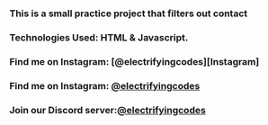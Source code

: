 ### This is a small practice project that filters out contact

### Technologies Used: HTML & Javascript.

### Find me on Instagram: [@electrifyingcodes][Instagram]
### Find me on Instagram: [@electrifyingcodes][Telegram]
### Join our Discord server:[@electrifyingcodes][discord]

[Instgram]:https://www.instagram.com/electrifyingcodes
[Telegram]:https://t.me/electrifyingcodes
[discord]: https://discord.com/invite/MP4h65hszf